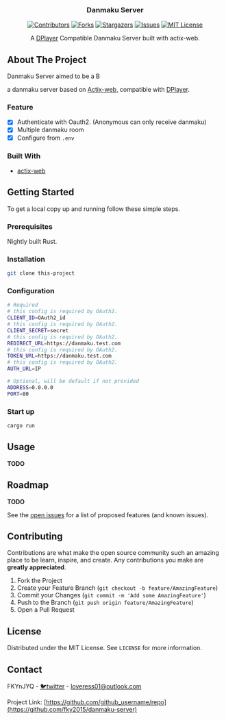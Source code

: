 <!-- PROJECT LOGO -->
<br />
<div align="center">
<!--
  <a href="https://github.com/github_username/repo">
    <img src="images/logo.png" alt="Logo" width="80" height="80">
  </a>
-->
  <h3 align="center">Danmaku Server</h3>
  
[![Contributors][contributors-shield]][contributors-url]
[![Forks][forks-shield]][forks-url]
[![Stargazers][stars-shield]][stars-url]
[![Issues][issues-shield]][issues-url]
[![MIT License][license-shield]][license-url]

A [DPlayer](dplayer-url) Compatible Danmaku Server built with actix-web.
    
<!--
<br />
    
    <a href="https://github.com/github_username/repo"><strong>Explore the docs »</strong></a>
    <br />
    <br />
    <a href="https://github.com/github_username/repo">View Demo</a>
    ·
    <a href="https://github.com/github_username/repo/issues">Report Bug</a>
    ·
    <a href="https://github.com/github_username/repo/issues">Request Feature</a>
-->    

</div>


<!-- ABOUT THE PROJECT -->
## About The Project

Danmaku Server aimed to be a B

a danmaku server based on [Actix-web][actix-web-url],
compatible with [DPlayer][dplayer-url].

### Feature

- [x] Authenticate with Oauth2. (Anonymous can only receive danmaku)
- [x] Multiple danmaku room
- [x] Configure from `.env`

### Built With

* [actix-web][actix-web-url]

## Getting Started

To get a local copy up and running follow these simple steps.

### Prerequisites

Nightly built Rust.

### Installation
 
```bash
git clone this-project
```
 
### Configuration

```Bash
# Required
# this config is required by OAuth2.
CLIENT_ID=OAuth2_id
# this config is required by OAuth2.
CLIENT_SECRET=secret
# this config is required by OAuth2.
REDIRECT_URL=https://danmaku.test.com
# this config is required by OAuth2.
TOKEN_URL=https://danmaku.test.com
# this config is required by OAuth2.
AUTH_URL=IP

# Optional, will be default if not provided
ADDRESS=0.0.0.0
PORT=80

```

### Start up

```bash
cargo run
```


<!-- USAGE EXAMPLES -->
## Usage

**TODO**

<!-- ROADMAP -->
## Roadmap

**TODO**

See the [open issues](https://github.com/github_username/repo/issues) for a list of proposed features (and known issues).



<!-- CONTRIBUTING -->
## Contributing

Contributions are what make the open source community such an amazing place to be learn, inspire, and create. Any contributions you make are **greatly appreciated**.

1. Fork the Project
2. Create your Feature Branch (`git checkout -b feature/AmazingFeature`)
3. Commit your Changes (`git commit -m 'Add some AmazingFeature'`)
4. Push to the Branch (`git push origin feature/AmazingFeature`)
5. Open a Pull Request



<!-- LICENSE -->
## License

Distributed under the MIT License. See `LICENSE` for more information.



<!-- CONTACT -->
## Contact

FKYnJYQ - [🐦twitter](https://twitter.com/FKYnJYQ) - loveress01@outlook.com

Project Link: [https://github.com/github_username/repo](https://github.com/fky2015/danmaku-server)


<!-- ACKNOWLEDGEMENTS
## Acknowledgements

* []()
* []()
* []()

-->



<!-- MARKDOWN LINKS & IMAGES -->
<!-- https://www.markdownguide.org/basic-syntax/#reference-style-links -->
[contributors-shield]: https://img.shields.io/github/contributors/fky2015/danmaku-server.svg?style=flat-square
[contributors-url]: https://github.com/fky2015/danmaku-server/graphs/contributors
[forks-shield]: https://img.shields.io/github/forks/fky2015/danmaku-server.svg?style=flat-square
[forks-url]: https://github.com/fky2015/danmaku-server/network/members
[stars-shield]: https://img.shields.io/github/stars/fky2015/danmaku-server.svg?style=flat-square
[stars-url]: https://github.com/fky2015/danmaku-server/stargazers
[issues-shield]: https://img.shields.io/github/issues/fky2015/danmaku-server.svg?style=flat-square
[issues-url]: https://github.com/fky2015/danmaku-server/issues
[license-shield]: https://img.shields.io/github/license/fky2015/danmaku-server.svg?style=flat-square
[license-url]: https://github.com/fky2015/danmaku-server/blob/master/LICENSE.txt
[linkedin-shield]: https://img.shields.io/badge/-LinkedIn-black.svg?style=flat-square&logo=linkedin&colorB=555
[linkedin-url]: https://linkedin.com/in/othneildrew
[product-screenshot]: images/screenshot.png
[actix-web-url]: https://github.com/actix/actix-web
[dplayer-url]: https://github.com/MoePlayer/DPlayer


